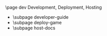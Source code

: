 \page dev Development, Deployment, Hosting

* \subpage developer-guide
* \subpage deploy-game
* \subpage host-docs
